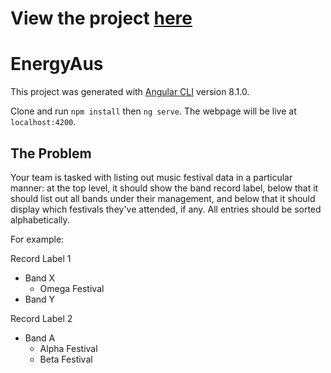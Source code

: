 # View the project [here](https://jkybtw.github.io/ea/)

# EnergyAus

This project was generated with [Angular CLI](https://github.com/angular/angular-cli) version 8.1.0.

Clone and run `npm install` then `ng serve`. The webpage will be live at `localhost:4200`.

## The Problem
Your team is tasked with listing out music festival data in a particular manner: at the top level, it should show the band record label, below that it should list out all bands under their management, and below that it should display which festivals they've attended, if any. All entries should be sorted alphabetically.

For example:

Record Label 1
  * Band X  
      * Omega Festival  
  * Band Y</br>

Record Label 2  
  * Band A  
      * Alpha Festival  
      * Beta Festival  
